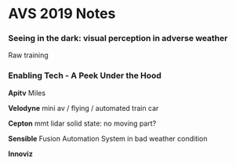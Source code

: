 # AVS 2019 Notes

<script type="text/javascript" src="https://cdn.mathjax.org/mathjax/latest/MathJax.js?config=TeX-AMS_HTML"></script>

### Seeing in the dark: visual perception in adverse weather
Raw training

### Enabling Tech - A Peek Under the Hood
__Apitv__
Miles 

__Velodyne__
mini av / flying / automated train car

__Cepton__
mmt lidar
solid state: no moving part? 

__Sensible__
Fusion
Automation System
in bad weather condition 

__Innoviz__

<!--stackedit_data:
eyJoaXN0b3J5IjpbMTc5NzQ4Mzk3MCwxMzYyODEyODc0LC0yMD
I5NzQ2MDIwLDgwNjQyMTQxMSwyMjYxNDAwNzMsLTEzMTE0MDEw
OTQsLTY1MDA5NzIyMCwtMTU0NzkyNjI4MCwxNjg2NzAzMzU5LC
0xMjg5MjUxMjc5LC03ODg2ODUzNjNdfQ==
-->